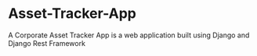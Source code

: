 # Asset-Tracker-App
A Corporate Asset Tracker App is a web application built using Django and Django Rest Framework
